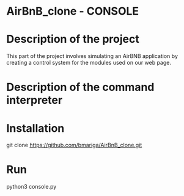# AirBnB_clone - CONSOLE

# Description of the project

This part of the project involves simulating an AirBNB application by creating a control system for the modules used on our web page. 

# Description of the command interpreter

# Installation
git clone https://github.com/bmariga/AirBnB_clone.git

# Run
python3 console.py
